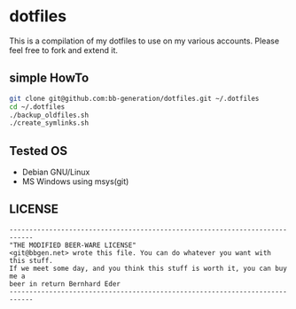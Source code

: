 # dotfiles

This is a compilation of my dotfiles to use on my various accounts.
Please feel free to fork and extend it.

## simple HowTo
```bash
git clone git@github.com:bb-generation/dotfiles.git ~/.dotfiles
cd ~/.dotfiles
./backup_oldfiles.sh
./create_symlinks.sh
```

## Tested OS
* Debian GNU/Linux
* MS Windows using msys(git)

## LICENSE
```
----------------------------------------------------------------------------
"THE MODIFIED BEER-WARE LICENSE"
<git@bbgen.net> wrote this file. You can do whatever you want with this stuff.
If we meet some day, and you think this stuff is worth it, you can buy me a
beer in return Bernhard Eder
----------------------------------------------------------------------------
```

